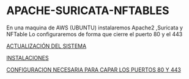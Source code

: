 # APACHE-SURICATA-NFTABLES
En una maquina de AWS (UBUNTU) instalaremos Apache2 ,Suricata y NFTable
Lo configuraremos de forma que cierre el puerto 80 y el 443 


[ACTUALIZACIÓN DEL SISTEMA](ACTUALIZACION.md)

[INSTALACIONES](INSTALACIONES.md)

[CONFIGURACION NECESARIA PARA CAPAR LOS PUERTOS 80 Y 443](CONFIGURCION.md)
